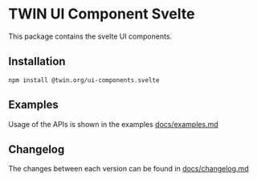 # TWIN UI Component Svelte

This package contains the svelte UI components.

## Installation

```shell
npm install @twin.org/ui-components.svelte
```

## Examples

Usage of the APIs is shown in the examples [docs/examples.md](docs/examples.md)

## Changelog

The changes between each version can be found in [docs/changelog.md](docs/changelog.md)
